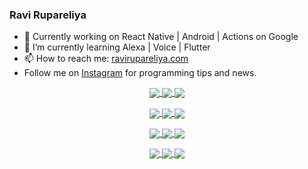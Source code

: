 ### Ravi Rupareliya

- 🔭 Currently working on React Native | Android | Actions on Google
- 🌱 I’m currently learning Alexa | Voice | Flutter
- 📫 How to reach me: [ravirupareliya.com](https://ravirupareliya.com)
- Follow me on [Instagram](https://www.instagram.com/ravi.rupareliya/) for programming tips and news.

<a href="https://www.instagram.com/ravi.rupareliya/" target="_blank">
<!-- insta-feed:START-->
<p align="center">
<img align="center" src=https://scontent-ort2-1.cdninstagram.com/v/t51.2885-15/e35/s150x150/122425343_1572645589603046_1626634953961554534_n.jpg?tp=1&_nc_ht=scontent-ort2-1.cdninstagram.com&_nc_cat=102&_nc_ohc=JGjoWph6xnQAX9_G_5z&edm=ABfd0MgBAAAA&ccb=7-4&oh=04b8d8ade1ead45dc951286536318c91&oe=60B34801&_nc_sid=7bff83 />
<img align="center" src=https://scontent-ort2-1.cdninstagram.com/v/t51.2885-15/e35/s150x150/119738360_171946631175661_8308691936849414239_n.jpg?tp=1&_nc_ht=scontent-ort2-1.cdninstagram.com&_nc_cat=101&_nc_ohc=F6jV5v3XaFIAX-cOp36&edm=ABfd0MgBAAAA&ccb=7-4&oh=b3eaacc6c73fdd0c325b8191eaba31cf&oe=60B43E5D&_nc_sid=7bff83 />
<img align="center" src=https://scontent-ort2-1.cdninstagram.com/v/t51.2885-15/e35/s150x150/119471335_3325605627530848_5783608158621298966_n.jpg?tp=1&_nc_ht=scontent-ort2-1.cdninstagram.com&_nc_cat=104&_nc_ohc=X0RLUSXhWt0AX905TZL&edm=ABfd0MgBAAAA&ccb=7-4&oh=dd4ec1fe35858cbfe3a2e66af85aefee&oe=60B4BB01&_nc_sid=7bff83 />
</p>
<p align="center">
<img align="center" src=https://scontent-ort2-1.cdninstagram.com/v/t51.2885-15/e35/s150x150/118735524_155532192843864_2438830621806811548_n.jpg?tp=1&_nc_ht=scontent-ort2-1.cdninstagram.com&_nc_cat=100&_nc_ohc=dTh2JoQ-LTEAX_JaeOc&edm=ABfd0MgBAAAA&ccb=7-4&oh=80da16fc5c3597bb2e2e86174050a137&oe=60B481AE&_nc_sid=7bff83 />
<img align="center" src=https://scontent-ort2-1.cdninstagram.com/v/t51.2885-15/e35/s150x150/118358282_793232521422249_4194198869826492121_n.jpg?tp=1&_nc_ht=scontent-ort2-1.cdninstagram.com&_nc_cat=109&_nc_ohc=tpfmm8xxYT8AX8MUE2w&edm=ABfd0MgBAAAA&ccb=7-4&oh=231748f59c1a08f318b0cf107a886372&oe=60B3527C&_nc_sid=7bff83 />
<img align="center" src=https://scontent-ort2-1.cdninstagram.com/v/t51.2885-15/e35/s150x150/118083536_653646245259286_4437462516989252087_n.jpg?tp=1&_nc_ht=scontent-ort2-1.cdninstagram.com&_nc_cat=110&_nc_ohc=5lAXbRqYaRcAX_9pC1V&edm=ABfd0MgBAAAA&ccb=7-4&oh=9b5d2002a79086b478aa09b66cae9825&oe=60B3C21C&_nc_sid=7bff83 />
</p>
<p align="center">
<img align="center" src=https://scontent-ort2-1.cdninstagram.com/v/t51.2885-15/e35/s150x150/118175330_604822603490734_6882222491011634628_n.jpg?tp=1&_nc_ht=scontent-ort2-1.cdninstagram.com&_nc_cat=110&_nc_ohc=r8i_Mxkbxh4AX9RrQht&edm=ABfd0MgBAAAA&ccb=7-4&oh=9170214b214f89d029a92078349b2237&oe=60B3F177&_nc_sid=7bff83 />
<img align="center" src=https://scontent-ort2-1.cdninstagram.com/v/t51.2885-15/e35/s150x150/117801930_118850686597100_8281062695853943386_n.jpg?tp=1&_nc_ht=scontent-ort2-1.cdninstagram.com&_nc_cat=108&_nc_ohc=YnGlqfv_SFoAX-9as4w&edm=ABfd0MgBAAAA&ccb=7-4&oh=f732e28629a890bb323cb0d62ac8cb6b&oe=60B46340&_nc_sid=7bff83 />
<img align="center" src=https://scontent-ort2-1.cdninstagram.com/v/t51.2885-15/e35/s150x150/117867292_2771207523148452_3241414180657952736_n.jpg?tp=1&_nc_ht=scontent-ort2-1.cdninstagram.com&_nc_cat=100&_nc_ohc=yo5_SX-PE3AAX8ZSwtX&edm=ABfd0MgBAAAA&ccb=7-4&oh=218afd92e35470682d78c518767e40fd&oe=60B3FBA1&_nc_sid=7bff83 />
</p>
<p align="center">
<img align="center" src=https://scontent-ort2-1.cdninstagram.com/v/t51.2885-15/e35/s150x150/117931678_793632161399712_7562658963115355616_n.jpg?tp=1&_nc_ht=scontent-ort2-1.cdninstagram.com&_nc_cat=100&_nc_ohc=Ujj8ZoeIW2gAX8tmQ5R&edm=ABfd0MgBAAAA&ccb=7-4&oh=24d600e0051813748911cdbff19fbb69&oe=60B400F7&_nc_sid=7bff83 />
<img align="center" src=https://scontent-ort2-1.cdninstagram.com/v/t51.2885-15/e35/s150x150/117747115_220949032661980_1081920512424702093_n.jpg?tp=1&_nc_ht=scontent-ort2-1.cdninstagram.com&_nc_cat=104&_nc_ohc=jnxbvcBrfmoAX-ZTk-7&edm=ABfd0MgBAAAA&ccb=7-4&oh=2c010a4f0ea4e552dd4fdce507c0af83&oe=60B37316&_nc_sid=7bff83 />
<img align="center" src=https://scontent-ort2-1.cdninstagram.com/v/t51.2885-15/e35/s150x150/117564950_167171931547080_7523565149947571776_n.jpg?tp=1&_nc_ht=scontent-ort2-1.cdninstagram.com&_nc_cat=100&_nc_ohc=GM56SgZMpI8AX8bKxY0&edm=ABfd0MgBAAAA&ccb=7-4&oh=dc81e57b6a627539e9fcc753372692e0&oe=60B49D9D&_nc_sid=7bff83 />
</p>

<!-- insta-feed:END-->
</a>
